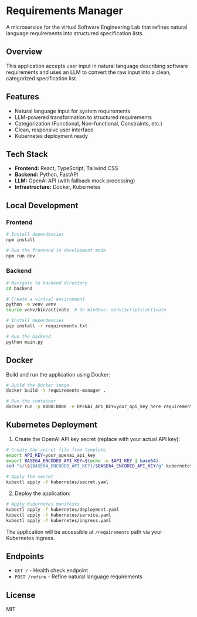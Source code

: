 
# Requirements Manager

A microservice for the virtual Software Engineering Lab that refines natural language requirements into structured specification lists.

## Overview

This application accepts user input in natural language describing software requirements and uses an LLM to convert the raw input into a clean, categorized specification list.

## Features

- Natural language input for system requirements
- LLM-powered transformation to structured requirements
- Categorization (Functional, Non-functional, Constraints, etc.)
- Clean, responsive user interface
- Kubernetes deployment ready

## Tech Stack

- **Frontend:** React, TypeScript, Tailwind CSS
- **Backend:** Python, FastAPI
- **LLM:** OpenAI API (with fallback mock processing)
- **Infrastructure:** Docker, Kubernetes

## Local Development

### Frontend

```bash
# Install dependencies
npm install

# Run the frontend in development mode
npm run dev
```

### Backend

```bash
# Navigate to backend directory
cd backend

# Create a virtual environment
python -m venv venv
source venv/bin/activate  # On Windows: venv\Scripts\activate

# Install dependencies
pip install -r requirements.txt

# Run the backend
python main.py
```

## Docker

Build and run the application using Docker:

```bash
# Build the Docker image
docker build -t requirements-manager .

# Run the container
docker run -p 8000:8000 -e OPENAI_API_KEY=your_api_key_here requirements-manager
```

## Kubernetes Deployment

1. Create the OpenAI API key secret (replace with your actual API key):

```bash
# Create the secret file from template
export API_KEY=your_openai_api_key
export BASE64_ENCODED_API_KEY=$(echo -n $API_KEY | base64)
sed "s/\${BASE64_ENCODED_API_KEY}/$BASE64_ENCODED_API_KEY/g" kubernetes/secret.yaml.template > kubernetes/secret.yaml

# Apply the secret
kubectl apply -f kubernetes/secret.yaml
```

2. Deploy the application:

```bash
# Apply Kubernetes manifests
kubectl apply -f kubernetes/deployment.yaml
kubectl apply -f kubernetes/service.yaml
kubectl apply -f kubernetes/ingress.yaml
```

The application will be accessible at `/requirements` path via your Kubernetes Ingress.

## Endpoints

- `GET /` - Health check endpoint
- `POST /refine` - Refine natural language requirements

## License

MIT
